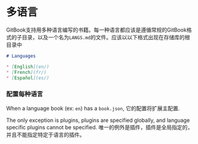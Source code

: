 # 多语言

GitBook支持用多种语言编写的书籍。每一种语言都应该是遵循常规的GitBook格式的子目录，以及一个名为`LANGS.md`的文件。应该以以下格式出现在存储库的根目录中

```markdown
# Languages

* [English](en/)
* [French](fr/)
* [Español](es/)
```

### 配置每种语言

When a language book (ex: `en`) has a `book.json`, 它的配置将扩展主配置.

The only exception is plugins, plugins are specified globally, and language specific plugins cannot be specified.
唯一的例外是插件，插件是全局指定的，并且不能指定特定于语言的插件。
